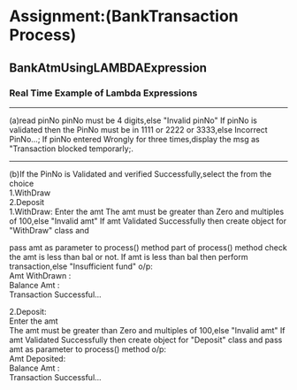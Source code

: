 # Assignment:(BankTransaction Process)
## BankAtmUsingLAMBDAExpression
### Real Time Example of Lambda Expressions 
<hr>
(a)read pinNo
 pinNo must be 4 digits,else &quot;Invalid pinNo&quot;
If pinNo is validated then the PinNo must be in 1111 or 2222 or 3333,else
Incorrect PinNo...;
If pinNo entered Wrongly for three times,display the msg as &quot;Transaction
blocked temporarly;.
<br>
<hr>
(b)If the PinNo is Validated and verified Successfully,select the from the choice<br>
1.WithDraw<br>
2.Deposit
<br>
1.WithDraw:
Enter the amt
The amt must be greater than Zero and multiples of 100,else &quot;Invalid amt&quot;
If amt Validated Successfully then create object for &quot;WithDraw&quot; class and

pass amt as parameter to process() method
part of process() method check the amt is less than bal or not.
If amt is less than bal then perform transaction,else &quot;Insufficient fund&quot;
o/p:<br>
Amt WithDrawn :<br>
Balance Amt :<br>
Transaction Successful...

2.Deposit:<br>
Enter the amt<br>
The amt must be greater than Zero and multiples of 100,else &quot;Invalid amt&quot;
If amt Validated Successfully then create object for &quot;Deposit&quot; class and
pass amt as parameter to process() method
o/p:<br>
Amt Deposited:<br>
Balance Amt :<br>
Transaction Successful...
